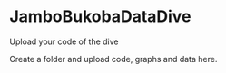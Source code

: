 # JamboBukobaDataDive
Upload your code of the dive

Create a folder and upload code, graphs and data here.
